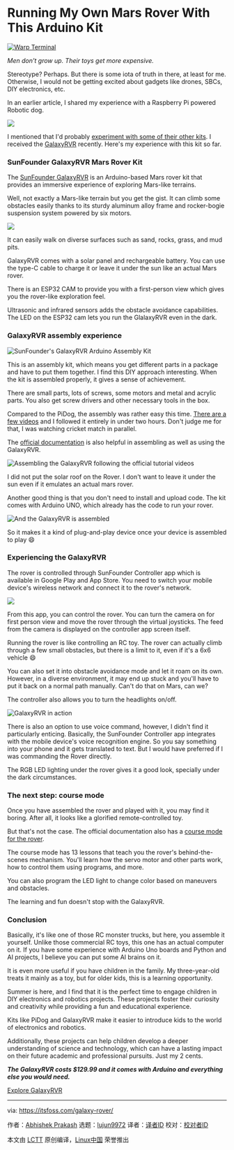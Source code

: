 [#]: subject: "Running My Own Mars Rover With This Arduino Kit"
[#]: via: "https://itsfoss.com/galaxy-rover/"
[#]: author: "Abhishek Prakash https://itsfoss.com/author/abhishek/"
[#]: collector: "lujun9972/lctt-scripts-1705972010"
[#]: translator: " "
[#]: reviewer: " "
[#]: publisher: " "
[#]: url: " "

Running My Own Mars Rover With This Arduino Kit
======

[![Warp Terminal][1]][2]

_Men don’t grow up. Their toys get more expensive._

Stereotype? Perhaps. But there is some iota of truth in there, at least for me. Otherwise, I would not be getting excited about gadgets like drones, SBCs, DIY electronics, etc.

In an earlier article, I shared my experience with a Raspberry Pi powered Robotic dog.

![][3]

I mentioned that I'd probably [experiment with some of their other kits][4]. I received the [GalaxyRVR][5] recently. Here's my experience with this kit so far.

### SunFounder GalaxyRVR Mars Rover Kit

The [SunFounder GalaxyRVR][5] is an Arduino-based Mars rover kit that provides an immersive experience of exploring Mars-like terrains.

Well, not exactly a Mars-like terrain but you get the gist. It can climb some obstacles easily thanks to its sturdy aluminum alloy frame and rocker-bogie suspension system powered by six motors.

![][6]

It can easily walk on diverse surfaces such as sand, rocks, grass, and mud pits.

GalaxyRVR comes with a solar panel and rechargeable battery. You can use the type-C cable to charge it or leave it under the sun like an actual Mars rover.

There is an ESP32 CAM to provide you with a first-person view which gives you the rover-like exploration feel.

Ultrasonic and infrared sensors adds the obstacle avoidance capabilities. The LED on the ESP32 cam lets you run the GlalaxyRVR even in the dark.

### GalaxyRVR assembly experience

![SunFounder's GalaxyRVR Arduino Assembly Kit][7]

This is an assembly kit, which means you get different parts in a package and have to put them together. I find this DIY approach interesting. When the kit is assembled properly, it gives a sense of achievement.

There are small parts, lots of screws, some motors and metal and acrylic parts. You also get screw drivers and other necessary tools in the box.

Compared to the PiDog, the assembly was rather easy this time. [There are a few videos][8] and I followed it entirely in under two hours. Don't judge me for that, I was watching cricket match in parallel.

The [official documentation][9] is also helpful in assembling as well as using the GalaxyRVR.

![Assembling the GalaxyRVR following the official tutorial videos][10]

I did not put the solar roof on the Rover. I don't want to leave it under the sun even if it emulates an actual mars rover.

Another good thing is that you don't need to install and upload code. The kit comes with Arduino UNO, which already has the code to run your rover.

![And the GalaxyRVR is assembled][11]

So it makes it a kind of plug-and-play device once your device is assembled to play 😄

### Experiencing the GalaxyRVR

The rover is controlled through SunFounder Controller app which is available in Google Play and App Store. You need to switch your mobile device's wireless network and connect it to the rover's network.

![][12]

From this app, you can control the rover. You can turn the camera on for first person view and move the rover through the virtual joysticks. The feed from the camera is displayed on the controller app screen itself.

Running the rover is like controlling an RC toy. The rover can actually climb through a few small obstacles, but there is a limit to it, even if it's a 6x6 vehicle 😄

You can also set it into obstacle avoidance mode and let it roam on its own. However, in a diverse environment, it may end up stuck and you'll have to put it back on a normal path manually. Can't do that on Mars, can we?

The controller also allows you to turn the headlights on/off.

![GalaxyRVR in action][13]

There is also an option to use voice command, however, I didn't find it particularly enticing. Basically, the SunFounder Controller app integrates with the mobile device's voice recognition engine. So you say something into your phone and it gets translated to text. But I would have preferred if I was commanding the Rover directly.

The RGB LED lighting under the rover gives it a good look, specially under the dark circumstances.

### The next step: course mode

Once you have assembled the rover and played with it, you may find it boring. After all, it looks like a glorified remote-controlled toy.

But that's not the case. The official documentation also has a [course mode for the rover][14].

The course mode has 13 lessons that teach you the rover's behind-the-scenes mechanism. You'll learn how the servo motor and other parts work, how to control them using programs, and more.

You can also program the LED light to change color based on maneuvers and obstacles.

The learning and fun doesn't stop with the GalaxyRVR.

### Conclusion

Basically, it's like one of those RC monster trucks, but here, you assemble it yourself. Unlike those commercial RC toys, this one has an actual computer on it. If you have some experience with Arduino Uno boards and Python and AI projects, I believe you can put some AI brains on it.

It is even more useful if you have children in the family. My three-year-old treats it mainly as a toy, but for older kids, this is a learning opportunity.

Summer is here, and I find that it is the perfect time to engage children in DIY electronics and robotics projects. These projects foster their curiosity and creativity while providing a fun and educational experience.

Kits like PiDog and GalaxyRVR make it easier to introduce kids to the world of electronics and robotics.

Additionally, these projects can help children develop a deeper understanding of science and technology, which can have a lasting impact on their future academic and professional pursuits. Just my 2 cents.

_**The GalaxyRVR costs $129.99 and it comes with Arduino and everything else you would need.**_

[Explore GalaxyRVR][5]

--------------------------------------------------------------------------------

via: https://itsfoss.com/galaxy-rover/

作者：[Abhishek Prakash][a]
选题：[lujun9972][b]
译者：[译者ID](https://github.com/译者ID)
校对：[校对者ID](https://github.com/校对者ID)

本文由 [LCTT](https://github.com/LCTT/TranslateProject) 原创编译，[Linux中国](https://linux.cn/) 荣誉推出

[a]: https://itsfoss.com/author/abhishek/
[b]: https://github.com/lujun9972
[1]: https://itsfoss.com/assets/images/warp-terminal.webp
[2]: https://www.warp.dev?utm_source=its_foss&utm_medium=display&utm_campaign=linux_launch
[3]: https://itsfoss.com/content/images/size/w256h256/2022/12/android-chrome-192x192.png
[4]: https://www.sunfounder.com/?ref=itsfoss
[5]: https://www.sunfounder.com/products/sunfounder-galaxyrvr-mars-rover-kit?ref=itsfoss
[6]: https://itsfoss.com/content/images/2024/06/galaxy-rvr-obstacle.webp
[7]: https://itsfoss.com/content/images/2024/06/sunfounder-galaxyrvr-itsfoss-6.webp
[8]: https://www.youtube.com/watch?v=a1xtgDUEvR0&list=PLwWF-ICTWmB62DgzmHWZwilt0Le4vGFry
[9]: https://docs.sunfounder.com/projects/galaxy-rvr/en/latest/index.html
[10]: https://itsfoss.com/content/images/2024/06/sunfounder-galaxyrvr-itsfoss-7.webp
[11]: https://itsfoss.com/content/images/2024/06/sunfounder-galaxyrvr-itsfoss-5.webp
[12]: https://itsfoss.com/content/images/2024/06/galaxy-rvr-controller.jpg
[13]: https://itsfoss.com/content/images/2024/06/sunfounder-galaxyrvr-itsfoss-1.webp
[14]: https://docs.sunfounder.com/projects/galaxy-rvr/en/latest/course_mode.html#course-mode
